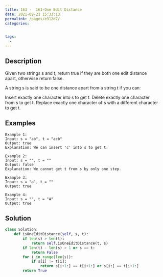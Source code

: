 ```yaml
---
title: 163 -  161-One Edit Distance
date: 2021-09-21 15:33:13
permalink: /pages/e312d7/
categories:
  

tags:
  - 
---
```

## Description
Given two strings s and t, return true if they are both one edit distance apart, otherwise return false.

A string s is said to be one distance apart from a string t if you can:

Insert exactly one character into s to get t.
Delete exactly one character from s to get t.
Replace exactly one character of s with a different character to get t.
 

## Examples
```
Example 1:
Input: s = "ab", t = "acb"
Output: true
Explanation: We can insert 'c' into s to get t.

Example 2:
Input: s = "", t = ""
Output: false
Explanation: We cannot get t from s by only one step.

Example 3:
Input: s = "a", t = ""
Output: true

Example 4:
Input: s = "", t = "A"
Output: true
```

## Solution
```python
class Solution:
    def isOneEditDistance(self, s, t):
        if len(s) > len(t):
            return self.isOneEditDistance(t, s)
        if len(t) - len(s) > 1 or s == t:
            return False
        for i in range(len(s)):
            if s[i] != t[i]:
                return s[i+1:] == t[i+1:] or s[i:] == t[i+1:]
        return True
```